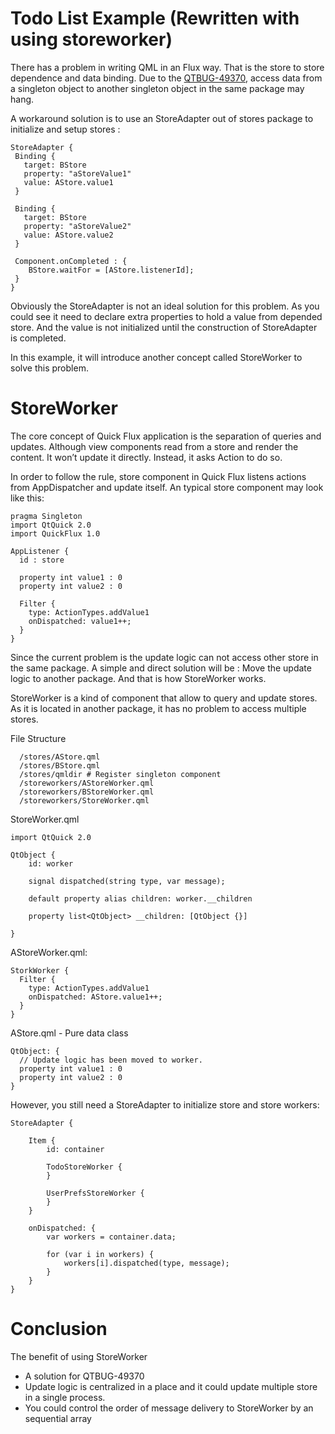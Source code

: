 Todo List Example (Rewritten with using storeworker)
=================

There has a problem in writing QML in an Flux way. That is the store to store dependence and data binding. Due to the [QTBUG-49370](https://bugreports.qt.io/browse/QTBUG-49370), access data from a singleton object to another singleton object in the same package may hang.

A workaround solution is to use an StoreAdapter out of stores package to initialize and setup stores :

```
StoreAdapter {
 Binding {
   target: BStore
   property: "aStoreValue1"
   value: AStore.value1
 }

 Binding {
   target: BStore
   property: "aStoreValue2"
   value: AStore.value2
 }

 Component.onCompleted : {
    BStore.waitFor = [AStore.listenerId];
 }
}
```

Obviously the StoreAdapter is not an ideal solution for this problem. As you could see it need to declare extra properties to hold a value from depended store. And the value is not initialized until the construction of StoreAdapter is completed.

In this example, it will introduce another concept called StoreWorker to solve this problem.

StoreWorker
============

The core concept of Quick Flux application is the separation of queries and updates. Although view components read from a store and render the content. It won’t update it directly. Instead, it asks Action to do so.

In order to follow the rule, store component in Quick Flux listens actions from AppDispatcher and update itself. An typical store component may look like this:

```
pragma Singleton
import QtQuick 2.0
import QuickFlux 1.0

AppListener {
  id : store

  property int value1 : 0
  property int value2 : 0

  Filter {
    type: ActionTypes.addValue1
    onDispatched: value1++;
  }
}
```

Since the current problem is the update logic can not access other store in the same package. A simple and direct solution will be : Move the update logic to another package. And that is how StoreWorker works.

StoreWorker is a kind of component that allow to query and update stores. As it is located in another package, it has no problem to access multiple stores.

File Structure

```
  /stores/AStore.qml
  /stores/BStore.qml
  /stores/qmldir # Register singleton component
  /storeworkers/AStoreWorker.qml
  /storeworkers/BStoreWorker.qml
  /storeworkers/StoreWorker.qml
```

StoreWorker.qml

```
import QtQuick 2.0

QtObject {
    id: worker

    signal dispatched(string type, var message);

    default property alias children: worker.__children

    property list<QtObject> __children: [QtObject {}]

}
```

AStoreWorker.qml:

```
StorkWorker {
  Filter {
    type: ActionTypes.addValue1
    onDispatched: AStore.value1++;
  }
}
```

AStore.qml - Pure data class

```
QtObject: {
  // Update logic has been moved to worker.
  property int value1 : 0
  property int value2 : 0
}
```

However, you still need a StoreAdapter to initialize store and store workers:

```
StoreAdapter {

    Item {
        id: container

        TodoStoreWorker {
        }

        UserPrefsStoreWorker {
        }
    }

    onDispatched: {
        var workers = container.data;

        for (var i in workers) {
            workers[i].dispatched(type, message);
        }
    }
}
```

Conclusion
==========

The benefit of using StoreWorker

 * A solution for QTBUG-49370
 * Update logic is centralized in a place and it could update multiple store in a single process.
 * You could control the order of message delivery to StoreWorker by an sequential array

